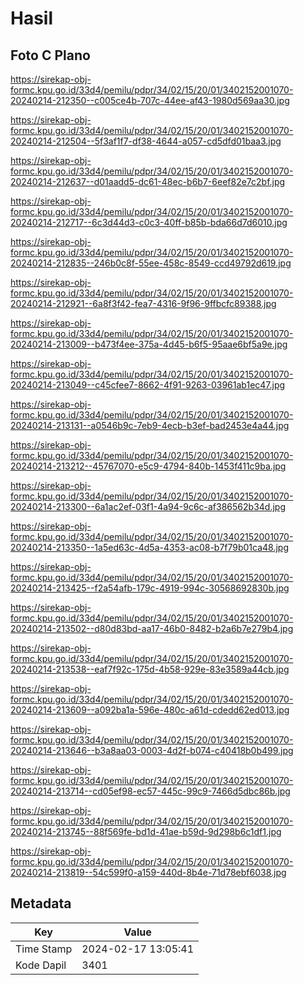 # Hasil

## Foto C Plano

https://sirekap-obj-formc.kpu.go.id/33d4/pemilu/pdpr/34/02/15/20/01/3402152001070-20240214-212350--c005ce4b-707c-44ee-af43-1980d569aa30.jpg

https://sirekap-obj-formc.kpu.go.id/33d4/pemilu/pdpr/34/02/15/20/01/3402152001070-20240214-212504--5f3af1f7-df38-4644-a057-cd5dfd01baa3.jpg

https://sirekap-obj-formc.kpu.go.id/33d4/pemilu/pdpr/34/02/15/20/01/3402152001070-20240214-212637--d01aadd5-dc61-48ec-b6b7-6eef82e7c2bf.jpg

https://sirekap-obj-formc.kpu.go.id/33d4/pemilu/pdpr/34/02/15/20/01/3402152001070-20240214-212717--6c3d44d3-c0c3-40ff-b85b-bda66d7d6010.jpg

https://sirekap-obj-formc.kpu.go.id/33d4/pemilu/pdpr/34/02/15/20/01/3402152001070-20240214-212835--246b0c8f-55ee-458c-8549-ccd49792d619.jpg

https://sirekap-obj-formc.kpu.go.id/33d4/pemilu/pdpr/34/02/15/20/01/3402152001070-20240214-212921--6a8f3f42-fea7-4316-9f96-9ffbcfc89388.jpg

https://sirekap-obj-formc.kpu.go.id/33d4/pemilu/pdpr/34/02/15/20/01/3402152001070-20240214-213009--b473f4ee-375a-4d45-b6f5-95aae6bf5a9e.jpg

https://sirekap-obj-formc.kpu.go.id/33d4/pemilu/pdpr/34/02/15/20/01/3402152001070-20240214-213049--c45cfee7-8662-4f91-9263-03961ab1ec47.jpg

https://sirekap-obj-formc.kpu.go.id/33d4/pemilu/pdpr/34/02/15/20/01/3402152001070-20240214-213131--a0546b9c-7eb9-4ecb-b3ef-bad2453e4a44.jpg

https://sirekap-obj-formc.kpu.go.id/33d4/pemilu/pdpr/34/02/15/20/01/3402152001070-20240214-213212--45767070-e5c9-4794-840b-1453f411c9ba.jpg

https://sirekap-obj-formc.kpu.go.id/33d4/pemilu/pdpr/34/02/15/20/01/3402152001070-20240214-213300--6a1ac2ef-03f1-4a94-9c6c-af386562b34d.jpg

https://sirekap-obj-formc.kpu.go.id/33d4/pemilu/pdpr/34/02/15/20/01/3402152001070-20240214-213350--1a5ed63c-4d5a-4353-ac08-b7f79b01ca48.jpg

https://sirekap-obj-formc.kpu.go.id/33d4/pemilu/pdpr/34/02/15/20/01/3402152001070-20240214-213425--f2a54afb-179c-4919-994c-30568692830b.jpg

https://sirekap-obj-formc.kpu.go.id/33d4/pemilu/pdpr/34/02/15/20/01/3402152001070-20240214-213502--d80d83bd-aa17-46b0-8482-b2a6b7e279b4.jpg

https://sirekap-obj-formc.kpu.go.id/33d4/pemilu/pdpr/34/02/15/20/01/3402152001070-20240214-213538--eaf7f92c-175d-4b58-929e-83e3589a44cb.jpg

https://sirekap-obj-formc.kpu.go.id/33d4/pemilu/pdpr/34/02/15/20/01/3402152001070-20240214-213609--a092ba1a-596e-480c-a61d-cdedd62ed013.jpg

https://sirekap-obj-formc.kpu.go.id/33d4/pemilu/pdpr/34/02/15/20/01/3402152001070-20240214-213646--b3a8aa03-0003-4d2f-b074-c40418b0b499.jpg

https://sirekap-obj-formc.kpu.go.id/33d4/pemilu/pdpr/34/02/15/20/01/3402152001070-20240214-213714--cd05ef98-ec57-445c-99c9-7466d5dbc86b.jpg

https://sirekap-obj-formc.kpu.go.id/33d4/pemilu/pdpr/34/02/15/20/01/3402152001070-20240214-213745--88f569fe-bd1d-41ae-b59d-9d298b6c1df1.jpg

https://sirekap-obj-formc.kpu.go.id/33d4/pemilu/pdpr/34/02/15/20/01/3402152001070-20240214-213819--54c599f0-a159-440d-8b4e-71d78ebf6038.jpg


## Metadata

| Key        | Value               |
| ---------- | ------------------- |
| Time Stamp | 2024-02-17 13:05:41 |
| Kode Dapil | 3401                |



